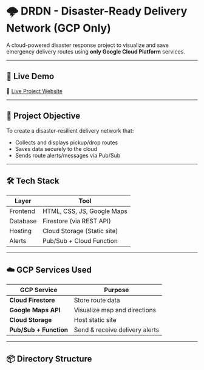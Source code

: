 # 🌩️ DRDN - Disaster-Ready Delivery Network (GCP Only)

A cloud-powered disaster response project to visualize and save emergency delivery routes using **only Google Cloud Platform** services.

---

## 🚀 Live Demo

🔗 [Live Project Website](https://storage.googleapis.com/drdn-static-site/index.html)

---

## 🧠 Project Objective

To create a disaster-resilient delivery network that:
- Collects and displays pickup/drop routes
- Saves data securely to the cloud
- Sends route alerts/messages via Pub/Sub

---

## 🛠 Tech Stack

| Layer        | Tool                       |
|--------------|----------------------------|
| Frontend     | HTML, CSS, JS, Google Maps |
| Database     | Firestore (via REST API)   |
| Hosting      | Cloud Storage (Static site)|
| Alerts       | Pub/Sub + Cloud Function   |

---

## ☁️ GCP Services Used

| GCP Service            | Purpose                               |
|------------------------|----------------------------------------|
| **Cloud Firestore**    | Store route data                       |
| **Google Maps API**    | Visualize map and directions           |
| **Cloud Storage**      | Host static site                       |
| **Pub/Sub + Function** | Send & receive delivery alerts         |

---

## 📦 Directory Structure

